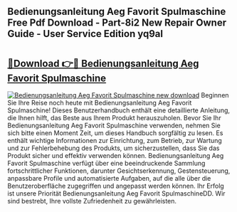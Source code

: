 ## Bedienungsanleitung Aeg Favorit Spulmaschine Free Pdf Download - Part-8i2 New Repair Owner Guide - User Service Edition yq9al

# <h2><a href="http://df3zy4.blite.top/?on=Bedienungsanleitung+Aeg+Favorit+Spulmaschine">🔗Download 👉🔴 Bedienungsanleitung Aeg Favorit Spulmaschine</a></h2>

[![Bedienungsanleitung Aeg Favorit Spulmaschine new download](https://i.imgur.com/lujVjoI.png)](http://df3zy4.blite.top/?on=Bedienungsanleitung+Aeg+Favorit+Spulmaschine)
Beginnen Sie Ihre Reise noch heute mit Bedienungsanleitung Aeg Favorit Spulmaschine! Dieses Benutzerhandbuch enthält eine detaillierte Anleitung, die Ihnen hilft, das Beste aus Ihrem Produkt herauszuholen. Bevor Sie Ihr Bedienungsanleitung Aeg Favorit Spulmaschine verwenden, nehmen Sie sich bitte einen Moment Zeit, um dieses Handbuch sorgfältig zu lesen. Es enthält wichtige Informationen zur Einrichtung, zum Betrieb, zur Wartung und zur Fehlerbehebung des Produkts, um sicherzustellen, dass Sie das Produkt sicher und effektiv verwenden können. Bedienungsanleitung Aeg Favorit Spulmaschine verfügt über eine beeindruckende Sammlung fortschrittlicher Funktionen, darunter Gesichtserkennung, Gestensteuerung, anpassbare Profile und automatisierte Aufgaben, auf die alle über die Benutzeroberfläche zugegriffen und angepasst werden können. Ihr Erfolg ist unsere Priorität Bedienungsanleitung Aeg Favorit SpulmaschineDD. Wir sind bestrebt, Ihre vollste Zufriedenheit zu gewährleisten.
